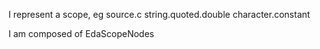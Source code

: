 I represent a scope, eg
source.c
string.quoted.double
character.constant

I am composed of EdaScopeNodes